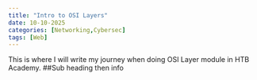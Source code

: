 ```yaml
---
title: "Intro to OSI Layers"
date: 10-10-2025
categories: [Networking,Cybersec]
tags: [Web]
---
```


This is where I will write my journey when doing OSI Layer module in HTB Academy.
##Sub heading
then info
